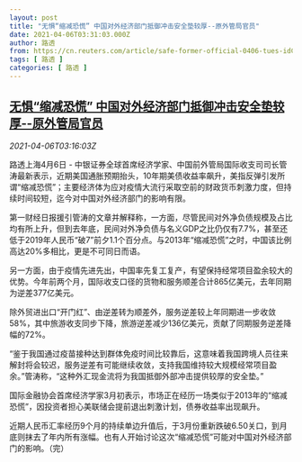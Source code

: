 ```yaml
---
layout: post
title: "无惧“缩减恐慌” 中国对外经济部门抵御冲击安全垫较厚--原外管局官员"
date: 2021-04-06T03:31:03.000Z
author: 路透
from: https://cn.reuters.com/article/safe-former-official-0406-tues-idCNKBS2BT08N
tags: [ 路透 ]
categories: [ 路透 ]
---
```

<!--1617679863000-->
[无惧“缩减恐慌” 中国对外经济部门抵御冲击安全垫较厚--原外管局官员](https://cn.reuters.com/article/safe-former-official-0406-tues-idCNKBS2BT08N)
------

<div>
<div><i>2021-04-06T03:16:03Z</i></div><p>路透上海4月6日 - 中银证券全球首席经济学家、中国前外管局国际收支司司长管涛最新表示，近期美国通胀预期抬头，10年期美债收益率飙升，美指反弹引发所谓“缩减恐慌”；主要经济体为应对疫情大流行采取空前的财政货币刺激力度，但持续时间较短，迄今对中国对外经济部门的影响有限。</p><p>第一财经日报援引管涛的文章并解释称，一方面，尽管民间对外净负债规模及占比均有所上升，但到去年底，民间对外净负债与名义GDP之比仍仅有7.7%，甚至还低于2019年人民币“破7”前夕1.1个百分点。与2013年“缩减恐慌”之时，中国该比例高达20%多相比，更是不可同日而语。</p><p>另一方面，由于疫情先进先出，中国率先复工复产，有望保持经常项目盈余较大的优势。今年前两个月，国际收支口径的货物和服务顺差合计865亿美元，去年同期为逆差377亿美元。</p><p>除外贸进出口“开门红”、由逆差转为顺差外，服务逆差较上年同期进一步收敛58%，其中旅游收支同步下降，旅游逆差减少136亿美元，贡献了同期服务逆差降幅的72%。</p><p>“鉴于我国通过疫苗接种达到群体免疫时间比较靠后，这意味着我国跨境人员往来解封将会较迟，服务逆差有可能继续收敛，支持我国维持较大规模经常项目盈余。”管涛称，“这种外汇现金流将为我国抵御外部冲击提供较厚的安全垫。”</p><p>国际金融协会首席经济学家3月初表示，市场正在经历一场类似于2013年的“缩减恐慌”，因投资者担心美联储会提前退出刺激计划，债券收益率出现飙升。</p><p>近期人民币汇率经历9个月的持续单边升值后，于3月份重新跌破6.50关口，到月底则抹去了年内所有涨幅。也有人开始讨论这次“缩减恐慌”可能对中国对外经济部门的影响。（完）</p>
</div>
